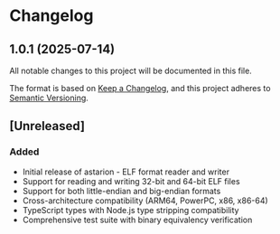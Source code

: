 # Changelog

## 1.0.1 (2025-07-14)

All notable changes to this project will be documented in this file.

The format is based on [Keep a Changelog](https://keepachangelog.com/en/1.0.0/),
and this project adheres to [Semantic Versioning](https://semver.org/spec/v2.0.0.html).

## [Unreleased]

### Added
- Initial release of astarion - ELF format reader and writer
- Support for reading and writing 32-bit and 64-bit ELF files
- Support for both little-endian and big-endian formats
- Cross-architecture compatibility (ARM64, PowerPC, x86, x86-64)
- TypeScript types with Node.js type stripping compatibility
- Comprehensive test suite with binary equivalency verification
